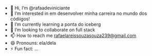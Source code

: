 - 👋 Hi, I’m @rafaadeviniciante
- 👀 I’m interested in em desenvolver minha carreira no mundo dos códiigos!
- 🌱 I’m currently learning a ponta do iceberg
- 💞️ I’m looking to collaborate on full stack
- 📫 How to reach me rafaelareissouzasouza239@gmail.com
- 😄 Pronouns: ela/dela
- ⚡ Fun fact: ...

<!---
rafaadeviniciante/rafaadeviniciante is a ✨ special ✨ repository because its `README.md` (this file) appears on your GitHub profile.
You can click the Preview link to take a look at your changes.
--->
